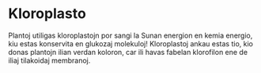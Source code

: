 # Kloroplasto

Plantoj utiligas kloroplastojn por sangi la Sunan energion en kemia energio, kiu
estas konservita en glukozaj molekuloj! Kloroplastoj ankau estas tio, kio donas
plantojn ilian verdan koloron, car ili havas fabelan klorofilon ene de iliaj
tilakoidaj membranoj.
